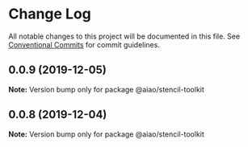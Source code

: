 # Change Log

All notable changes to this project will be documented in this file. See [Conventional Commits](https://conventionalcommits.org) for commit guidelines.

## 0.0.9 (2019-12-05)

**Note:** Version bump only for package @aiao/stencil-toolkit

## 0.0.8 (2019-12-04)

**Note:** Version bump only for package @aiao/stencil-toolkit

